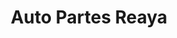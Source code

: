 ---
title: "Auto Partes Reaya"
url: /san-pedro-sula/auto-partes-reaya/
shop: piezas de automóviles
---
